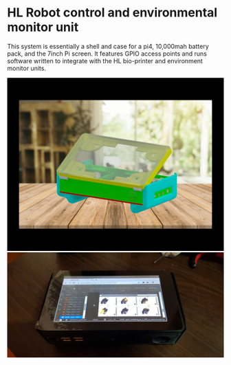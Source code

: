 # HL Robot control and environmental monitor unit
This system is essentially a shell and case for a pi4, 10,000mah battery pack, and the 7inch Pi screen. It features GPIO access points and runs software written to integrate with the HL bio-printer and environment monitor units.

![alt text](https://github.com/haniffalab/HL_open_source_hardware/blob/main/HL_pi_robot_control_unit/pi_hinged_controller_proto.png)
![alt text](https://github.com/haniffalab/HL_open_source_hardware/blob/main/HL_pi_robot_control_unit/pi_hinged_controller_proto_built.png)


